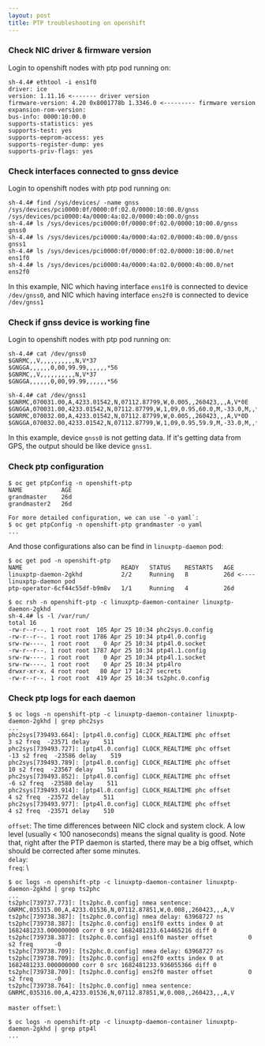 ```yaml
---
layout: post
title: PTP troubleshooting on openshift 
---
```


### Check NIC driver & firmware version
Login to openshift nodes with ptp pod running on: 
```
sh-4.4# ethtool -i ens1f0
driver: ice
version: 1.11.16 <------- driver version
firmware-version: 4.20 0x8001778b 1.3346.0 <--------- firmware version
expansion-rom-version: 
bus-info: 0000:10:00.0
supports-statistics: yes
supports-test: yes
supports-eeprom-access: yes
supports-register-dump: yes
supports-priv-flags: yes

```

### Check interfaces connected to gnss device
Login to openshift nodes with ptp pod running on: 
```
sh-4.4# find /sys/devices/ -name gnss
/sys/devices/pci0000:0f/0000:0f:02.0/0000:10:00.0/gnss
/sys/devices/pci0000:4a/0000:4a:02.0/0000:4b:00.0/gnss
sh-4.4# ls /sys/devices/pci0000:0f/0000:0f:02.0/0000:10:00.0/gnss
gnss0
sh-4.4# ls /sys/devices/pci0000:4a/0000:4a:02.0/0000:4b:00.0/gnss
gnss1
sh-4.4# ls /sys/devices/pci0000:0f/0000:0f:02.0/0000:10:00.0/net
ens1f0
sh-4.4# ls /sys/devices/pci0000:4a/0000:4a:02.0/0000:4b:00.0/net
ens2f0
```

In this example, NIC which having interface `ens1f0` is connected to device `/dev/gnss0`, and NIC which having interface `ens2f0` is connected to device `/dev/gnss1`

### Check if gnss device is working fine
Login to openshift nodes with ptp pod running on: 
```
sh-4.4# cat /dev/gnss0
$GNRMC,,V,,,,,,,,,,N,V*37
$GNGGA,,,,,,0,00,99.99,,,,,,*56
$GNRMC,,V,,,,,,,,,,N,V*37
$GNGGA,,,,,,0,00,99.99,,,,,,*56

sh-4.4# cat /dev/gnss1
$GNRMC,070031.00,A,4233.01542,N,07112.87799,W,0.005,,260423,,,A,V*0E
$GNGGA,070031.00,4233.01542,N,07112.87799,W,1,09,0.95,60.0,M,-33.0,M,,*42
$GNRMC,070032.00,A,4233.01542,N,07112.87799,W,0.005,,260423,,,A,V*0D
$GNGGA,070032.00,4233.01542,N,07112.87799,W,1,09,0.95,59.9,M,-33.0,M,,*42
```

In this example, device `gnss0` is not getting data. If it's getting data from GPS, the output should be like device `gnss1`.

### Check ptp configuration
```
$ oc get ptpConfig -n openshift-ptp
NAME           AGE
grandmaster    26d
grandmaster2   26d

For more detailed configuration, we can use `-o yaml`:
$ oc get ptpConfig -n openshift-ptp grandmaster -o yaml
...
```

And those configurations also can be find in `linuxptp-daemon` pod:
```
$ oc get pod -n openshift-ptp
NAME                            READY   STATUS    RESTARTS   AGE
linuxptp-daemon-2gkhd           2/2     Running   8          26d <---- linuxptp-daemon pod
ptp-operator-6cf44c55df-b9m8v   1/1     Running   4          26d

$ oc rsh -n openshift-ptp -c linuxptp-daemon-container linuxptp-daemon-2gkhd
sh-4.4# ls -l /var/run/
total 16
-rw-r--r--. 1 root root  105 Apr 25 10:34 phc2sys.0.config
-rw-r--r--. 1 root root 1786 Apr 25 10:34 ptp4l.0.config
srw-rw----. 1 root root    0 Apr 25 10:34 ptp4l.0.socket
-rw-r--r--. 1 root root 1787 Apr 25 10:34 ptp4l.1.config
srw-rw----. 1 root root    0 Apr 25 10:34 ptp4l.1.socket
srw-rw----. 1 root root    0 Apr 25 10:34 ptp4lro
drwxr-xr-x. 4 root root   80 Apr 17 14:27 secrets
-rw-r--r--. 1 root root  419 Apr 25 10:34 ts2phc.0.config
```

### Check ptp logs for each daemon
```
$ oc logs -n openshift-ptp -c linuxptp-daemon-container linuxptp-daemon-2gkhd | grep phc2sys
...
phc2sys[739493.664]: [ptp4l.0.config] CLOCK_REALTIME phc offset         3 s2 freq  -23571 delay    511
phc2sys[739493.727]: [ptp4l.0.config] CLOCK_REALTIME phc offset       -13 s2 freq  -23586 delay    519
phc2sys[739493.789]: [ptp4l.0.config] CLOCK_REALTIME phc offset        10 s2 freq  -23567 delay    511
phc2sys[739493.852]: [ptp4l.0.config] CLOCK_REALTIME phc offset        -6 s2 freq  -23580 delay    511
phc2sys[739493.914]: [ptp4l.0.config] CLOCK_REALTIME phc offset         4 s2 freq  -23572 delay    511
phc2sys[739493.977]: [ptp4l.0.config] CLOCK_REALTIME phc offset         4 s2 freq  -23571 delay    510
```

`offset`: The time differences between NIC clock and system clock. A low level (usually < 100 nanoseconds) means the signal quality is good. Note that, right after the PTP daemon is started, there may be a big offset, which should be corrected after some minutes.
\
`delay`: \
`freq`: \

```
$ oc logs -n openshift-ptp -c linuxptp-daemon-container linuxptp-daemon-2gkhd | grep ts2phc
...
ts2phc[739737.773]: [ts2phc.0.config] nmea sentence: GNRMC,035315.00,A,4233.01536,N,07112.87851,W,0.008,,260423,,,A,V
ts2phc[739738.387]: [ts2phc.0.config] nmea delay: 63968727 ns
ts2phc[739738.387]: [ts2phc.0.config] ens1f0 extts index 0 at 1682481233.000000000 corr 0 src 1682481233.614465216 diff 0
ts2phc[739738.387]: [ts2phc.0.config] ens1f0 master offset          0 s2 freq      -0
ts2phc[739738.709]: [ts2phc.0.config] nmea delay: 63968727 ns
ts2phc[739738.709]: [ts2phc.0.config] ens2f0 extts index 0 at 1682481233.000000000 corr 0 src 1682481233.936055366 diff 0
ts2phc[739738.709]: [ts2phc.0.config] ens2f0 master offset          0 s2 freq      -0
ts2phc[739738.764]: [ts2phc.0.config] nmea sentence: GNRMC,035316.00,A,4233.01536,N,07112.87851,W,0.008,,260423,,,A,V
```

`master offset`: \

```
$ oc logs -n openshift-ptp -c linuxptp-daemon-container linuxptp-daemon-2gkhd | grep ptp4l 
...

```


